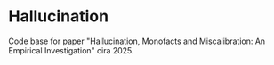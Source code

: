 # Hallucination
Code base for paper "Hallucination, Monofacts and Miscalibration: An Empirical Investigation" cira 2025. 
